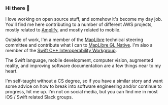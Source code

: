 ### Hi there 👋

I love working on open source stuff, and somehow it's become my day job.
You'll find me here contributing to a number of different AWS projects, mostly related to [Amplify](https://github.com/aws-amplify), and mostly related to mobile. 

Outside of work, I'm a member of the [MapLibre](https://github.com/maplibre) technical steering committee and contribute what I can to [MapLibre GL Native](https://github.com/maplibre/maplibre-gl-native). I'm also a member of the [Swift C++ Interoperability Workgroup](https://forums.swift.org/tag/cxx-interop).

The Swift language, mobile development, computer vision, augmented reality, and improving software documentation are a few things near to my heart.

I'm self-taught without a CS degree, so if you have a similar story and want some advice on how to break into software engineering and/or continue to progress, hit me up. I'm not on social media, but you can find me in most iOS / Swift related Slack groups.
